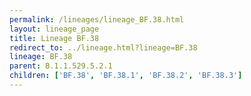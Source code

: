 ```yaml
---
permalink: /lineages/lineage_BF.38.html
layout: lineage_page
title: Lineage BF.38
redirect_to: ../lineage.html?lineage=BF.38
lineage: BF.38
parent: B.1.1.529.5.2.1
children: ['BF.38', 'BF.38.1', 'BF.38.2', 'BF.38.3']
---
```

